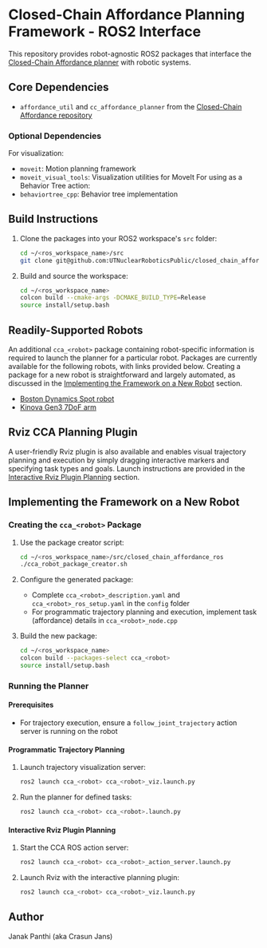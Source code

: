 # Closed-Chain Affordance Planning Framework - ROS2 Interface

This repository provides robot-agnostic ROS2 packages that interface the [Closed-Chain Affordance planner](https://github.com/UTNuclearRoboticsPublic/closed_chain_affordance.git) with robotic systems.

## Core Dependencies

- `affordance_util` and `cc_affordance_planner` from the [Closed-Chain Affordance repository](https://github.com/UTNuclearRoboticsPublic/closed_chain_affordance.git)

### Optional Dependencies
For visualization:
- `moveit`: Motion planning framework
- `moveit_visual_tools`: Visualization utilities for MoveIt
For using as a Behavior Tree action:
- `behaviortree_cpp`: Behavior tree implementation

## Build Instructions

1. Clone the packages into your ROS2 workspace's `src` folder:
   ```bash
   cd ~/<ros_workspace_name>/src
   git clone git@github.com:UTNuclearRoboticsPublic/closed_chain_affordance_ros.git
   ```

2. Build and source the workspace:
   ```bash
   cd ~/<ros_workspace_name>
   colcon build --cmake-args -DCMAKE_BUILD_TYPE=Release
   source install/setup.bash
   ```
## Readily-Supported Robots

An additional `cca_<robot>` package containing robot-specific information is required to launch the planner for a particular robot. Packages are currently available for the following robots, with links provided below. Creating a package for a new robot is straightforward and largely automated, as discussed in the [Implementing the Framework on a New Robot](#implementing-the-framework-on-a-new-robot) section.
- [Boston Dynamics Spot robot](https://github.com/UTNuclearRoboticsPublic/closed_chain_affordance_spot.git)
- [Kinova Gen3 7DoF arm](https://github.com/UTNuclearRoboticsPublic/closed_chain_affordance_kinova_gen3_7dof.git)

## Rviz CCA Planning Plugin

A user-friendly Rviz plugin is also available and enables visual trajectory planning and execution by simply dragging interactive markers and specifying task types and goals. Launch instructions are provided in the [Interactive Rviz Plugin Planning](#interactive-rviz-plugin-planning) section.

## Implementing the Framework on a New Robot

### Creating the `cca_<robot>` Package

1. Use the package creator script:
   ```bash
   cd ~/<ros_workspace_name>/src/closed_chain_affordance_ros
   ./cca_robot_package_creator.sh
   ```

2. Configure the generated package:
   - Complete `cca_<robot>_description.yaml` and `cca_<robot>_ros_setup.yaml` in the `config` folder
   - For programmatic trajectory planning and execution, implement task (affordance) details in `cca_<robot>_node.cpp`

3. Build the new package:
   ```bash
   cd ~/<ros_workspace_name>
   colcon build --packages-select cca_<robot>
   source install/setup.bash
   ```

### Running the Planner

#### Prerequisites

- For trajectory execution, ensure a `follow_joint_trajectory` action server is running on the robot

#### Programmatic Trajectory Planning

1. Launch trajectory visualization server:
   ```bash
   ros2 launch cca_<robot> cca_<robot>_viz.launch.py
   ```

2. Run the planner for defined tasks:
   ```bash
   ros2 launch cca_<robot> cca_<robot>.launch.py
   ```

#### Interactive Rviz Plugin Planning

1. Start the CCA ROS action server:
   ```bash
   ros2 launch cca_<robot> cca_<robot>_action_server.launch.py
   ```

2. Launch Rviz with the interactive planning plugin:
   ```bash
   ros2 launch cca_<robot> cca_<robot>_viz.launch.py
   ```

## Author

Janak Panthi (aka Crasun Jans)
